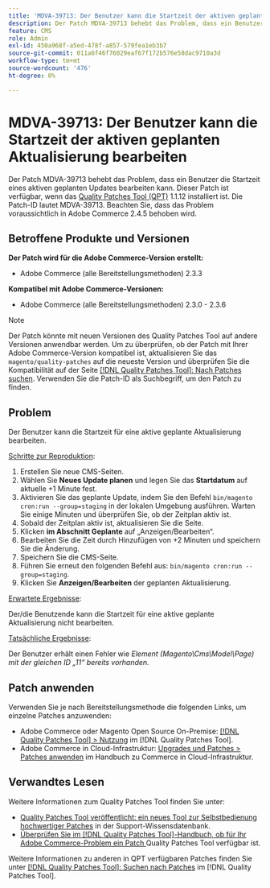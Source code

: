 ```yaml
---
title: 'MDVA-39713: Der Benutzer kann die Startzeit der aktiven geplanten Aktualisierung bearbeiten'
description: Der Patch MDVA-39713 behebt das Problem, dass ein Benutzer die Startzeit eines aktiven geplanten Updates bearbeiten kann. Dieser Patch ist verfügbar, wenn das [Quality Patches Tool (QPT)](https://experienceleague.adobe.com/de/docs/commerce-operations/tools/quality-patches-tool/quality-patches-tool-to-self-serve-quality-patches) 1.1.12 installiert ist. Die Patch-ID lautet MDVA-39713. Beachten Sie, dass das Problem voraussichtlich in Adobe Commerce 2.4.5 behoben wird.
feature: CMS
role: Admin
exl-id: 450a968f-a5ed-478f-a857-579fea1eb3b7
source-git-commit: 011a6f46f76029eaf67f172b576e58dac9710a3d
workflow-type: tm+mt
source-wordcount: '476'
ht-degree: 0%

---
```


# MDVA-39713: Der Benutzer kann die Startzeit der aktiven geplanten Aktualisierung bearbeiten

Der Patch MDVA-39713 behebt das Problem, dass ein Benutzer die Startzeit eines aktiven geplanten Updates bearbeiten kann. Dieser Patch ist verfügbar, wenn das [Quality Patches Tool (QPT)](https://experienceleague.adobe.com/de/docs/commerce-operations/tools/quality-patches-tool/quality-patches-tool-to-self-serve-quality-patches) 1.1.12 installiert ist. Die Patch-ID lautet MDVA-39713. Beachten Sie, dass das Problem voraussichtlich in Adobe Commerce 2.4.5 behoben wird.

## Betroffene Produkte und Versionen

**Der Patch wird für die Adobe Commerce-Version erstellt:**

* Adobe Commerce (alle Bereitstellungsmethoden) 2.3.3

**Kompatibel mit Adobe Commerce-Versionen:**

* Adobe Commerce (alle Bereitstellungsmethoden) 2.3.0 - 2.3.6

>[!NOTE]
>
>Der Patch könnte mit neuen Versionen des Quality Patches Tool auf andere Versionen anwendbar werden. Um zu überprüfen, ob der Patch mit Ihrer Adobe Commerce-Version kompatibel ist, aktualisieren Sie das `magento/quality-patches` auf die neueste Version und überprüfen Sie die Kompatibilität auf der Seite [[!DNL Quality Patches Tool]: Nach Patches suchen](https://experienceleague.adobe.com/de/docs/commerce-operations/tools/quality-patches-tool/quality-patches-tool-to-self-serve-quality-patches). Verwenden Sie die Patch-ID als Suchbegriff, um den Patch zu finden.

## Problem

Der Benutzer kann die Startzeit für eine aktive geplante Aktualisierung bearbeiten.

<u>Schritte zur Reproduktion</u>:

1. Erstellen Sie neue CMS-Seiten.
1. Wählen Sie **Neues Update planen** und legen Sie das **Startdatum** auf aktuelle +1 Minute fest.
1. Aktivieren Sie das geplante Update, indem Sie den Befehl `bin/magento cron:run --group=staging` in der lokalen Umgebung ausführen. Warten Sie einige Minuten und überprüfen Sie, ob der Zeitplan aktiv ist.
1. Sobald der Zeitplan aktiv ist, aktualisieren Sie die Seite.
1. Klicken **im Abschnitt Geplante** auf „Anzeigen/Bearbeiten“.
1. Bearbeiten Sie die Zeit durch Hinzufügen von +2 Minuten und speichern Sie die Änderung.
1. Speichern Sie die CMS-Seite.
1. Führen Sie erneut den folgenden Befehl aus: `bin/magento cron:run --group=staging`.
1. Klicken Sie **Anzeigen/Bearbeiten** der geplanten Aktualisierung.

<u>Erwartete Ergebnisse</u>:

Der/die Benutzende kann die Startzeit für eine aktive geplante Aktualisierung nicht bearbeiten.

<u>Tatsächliche Ergebnisse</u>:

Der Benutzer erhält einen Fehler wie *Element (Magento\Cms\Model\Page) mit der gleichen ID „11“ bereits vorhanden.*

## Patch anwenden

Verwenden Sie je nach Bereitstellungsmethode die folgenden Links, um einzelne Patches anzuwenden:

* Adobe Commerce oder Magento Open Source On-Premise: [[!DNL Quality Patches Tool] > Nutzung](/help/tools/quality-patches-tool/usage.md) im [!DNL Quality Patches Tool].
* Adobe Commerce in Cloud-Infrastruktur: [Upgrades und Patches > Patches anwenden](https://experienceleague.adobe.com/docs/commerce-cloud-service/user-guide/develop/upgrade/apply-patches.html?lang=de) im Handbuch zu Commerce in Cloud-Infrastruktur.

## Verwandtes Lesen

Weitere Informationen zum Quality Patches Tool finden Sie unter:

* [Quality Patches Tool veröffentlicht: ein neues Tool zur Selbstbedienung hochwertiger Patches](https://experienceleague.adobe.com/de/docs/commerce-operations/tools/quality-patches-tool/quality-patches-tool-to-self-serve-quality-patches) in der Support-Wissensdatenbank.
* [Überprüfen Sie im [!DNL Quality Patches Tool]-Handbuch, ob für Ihr Adobe Commerce-Problem ein Patch ](/help/tools/quality-patches-tool/patches-available-in-qpt/check-patch-for-magento-issue-with-magento-quality-patches.md) Quality Patches Tool verfügbar ist.

Weitere Informationen zu anderen in QPT verfügbaren Patches finden Sie unter [[!DNL Quality Patches Tool]: Suchen nach Patches](https://experienceleague.adobe.com/tools/commerce-quality-patches/index.html?lang=de) im [!DNL Quality Patches Tool].
